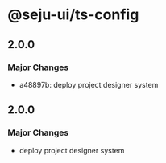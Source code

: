 # @seju-ui/ts-config

## 2.0.0

### Major Changes

- a48897b: deploy project designer system

## 2.0.0

### Major Changes

- deploy project designer system
